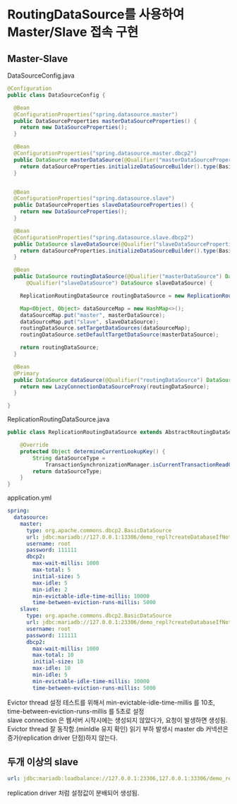 RoutingDataSource를 사용하여 Master/Slave 접속 구현
==============================================

## Master-Slave
DataSourceConfig.java
```java
@Configuration
public class DataSourceConfig {

  @Bean
  @ConfigurationProperties("spring.datasource.master")
  public DataSourceProperties masterDataSourceProperties() {
    return new DataSourceProperties();
  }

  @Bean
  @ConfigurationProperties("spring.datasource.master.dbcp2")
  public DataSource masterDataSource(@Qualifier("masterDataSourceProperties") DataSourceProperties dataSourceProperties) {
    return dataSourceProperties.initializeDataSourceBuilder().type(BasicDataSource.class).build();
  }


  @Bean
  @ConfigurationProperties("spring.datasource.slave")
  public DataSourceProperties slaveDataSourceProperties() {
    return new DataSourceProperties();
  }

  @Bean
  @ConfigurationProperties("spring.datasource.slave.dbcp2")
  public DataSource slaveDataSource(@Qualifier("slaveDataSourceProperties") DataSourceProperties dataSourceProperties) {
    return dataSourceProperties.initializeDataSourceBuilder().type(BasicDataSource.class).build();
  }

  @Bean
  public DataSource routingDataSource(@Qualifier("masterDataSource") DataSource masterDataSource,
      @Qualifier("slaveDataSource") DataSource slaveDataSource) {

    ReplicationRoutingDataSource routingDataSource = new ReplicationRoutingDataSource();

    Map<Object, Object> dataSourceMap = new HashMap<>();
    dataSourceMap.put("master", masterDataSource);
    dataSourceMap.put("slave", slaveDataSource);
    routingDataSource.setTargetDataSources(dataSourceMap);
    routingDataSource.setDefaultTargetDataSource(masterDataSource);

    return routingDataSource;
  }

  @Bean
  @Primary
  public DataSource dataSource(@Qualifier("routingDataSource") DataSource routingDataSource) {
    return new LazyConnectionDataSourceProxy(routingDataSource);
  }

}
```

ReplicationRoutingDataSource.java
```java
public class ReplicationRoutingDataSource extends AbstractRoutingDataSource {

    @Override
    protected Object determineCurrentLookupKey() {
        String dataSourceType =
            TransactionSynchronizationManager.isCurrentTransactionReadOnly() ? "slave" : "master";
        return dataSourceType;
    }
}
```

application.yml
```yml
spring:
  datasource:
    master:
      type: org.apache.commons.dbcp2.BasicDataSource
      url: jdbc:mariadb://127.0.0.1:13306/demo_repl?createDatabaseIfNotExist=true
      username: root
      password: 111111
      dbcp2:
        max-wait-millis: 1000
        max-total: 5
        initial-size: 5
        max-idle: 5
        min-idle: 2
        min-evictable-idle-time-millis: 10000
        time-between-eviction-runs-millis: 5000
    slave:
      type: org.apache.commons.dbcp2.BasicDataSource
      url: jdbc:mariadb://127.0.0.1:23306/demo_repl?createDatabaseIfNotExist=true
      username: root
      password: 111111
      dbcp2:
        max-wait-millis: 1000
        max-total: 10
        initial-size: 10
        max-idle: 10
        min-idle: 5
        min-evictable-idle-time-millis: 10000
        time-between-eviction-runs-millis: 5000
```
Evictor thread 설정 테스트를 위해서 min-evictable-idle-time-millis 를 10초, time-between-eviction-runs-millis 를 5초로 설정  
slave connection 은 웹서버 시작시에는 생성되지 않았다가, 요청이 발생하면 생성됨.  
Evictor thread 잘 동작함.(minIdle 유지 확인)
읽기 부하 발생시 master db 커넥션은 증가(replication driver 단점)하지 않는다.

## 두개 이상의 slave
```yml
url: jdbc:mariadb:loadbalance://127.0.0.1:23306,127.0.0.1:33306/demo_repl?createDatabaseIfNotExist=true
```
replication driver 처럼 설정값이 분배되어 생성됨.







